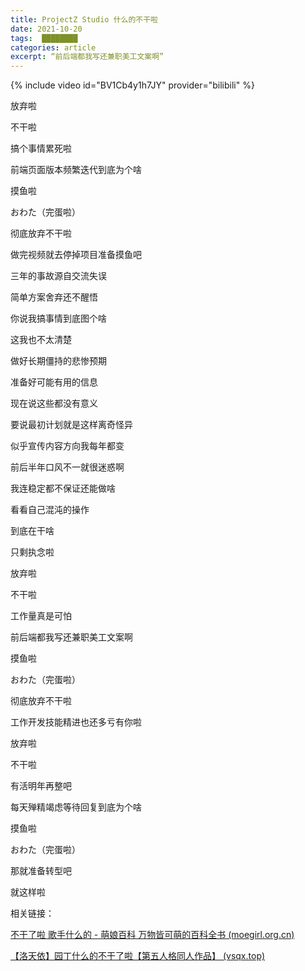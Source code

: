 ```yaml
---
title: ProjectZ Studio 什么的不干啦
date: 2021-10-20
tags:  ████████
categories: article
excerpt: “前后端都我写还兼职美工文案啊”
---
```


{% include video id="BV1Cb4y1h7JY" provider="bilibili" %}

放弃啦

不干啦

搞个事情累死啦

前端页面版本频繁迭代到底为个啥

摸鱼啦

おわた（完蛋啦）

彻底放弃不干啦

做完视频就去停掉项目准备摸鱼吧



三年的事故源自交流失误

简单方案舍弃还不醒悟

你说我搞事情到底图个啥

这我也不太清楚

做好长期僵持的悲惨预期

准备好可能有用的信息

现在说这些都没有意义

要说最初计划就是这样离奇怪异



似乎宣传内容方向我每年都变

前后半年口风不一就很迷惑啊

我连稳定都不保证还能做啥

看看自己混沌的操作

到底在干啥

只剩执念啦



放弃啦

不干啦

工作量真是可怕

前后端都我写还兼职美工文案啊

摸鱼啦

おわた（完蛋啦）

彻底放弃不干啦

工作开发技能精进也还多亏有你啦



放弃啦

不干啦

有活明年再整吧

每天殚精竭虑等待回复到底为个啥

摸鱼啦

おわた（完蛋啦）

那就准备转型吧

就这样啦



相关链接：

[不干了啦 歌手什么的 - 萌娘百科 万物皆可萌的百科全书 (moegirl.org.cn)](https://mzh.moegirl.org.cn/不干了啦翻唱歌手什么的)

[【洛天依】园丁什么的不干了啦【第五人格同人作品】 (vsqx.top)](https://www.vsqx.top/project/vn1150)

